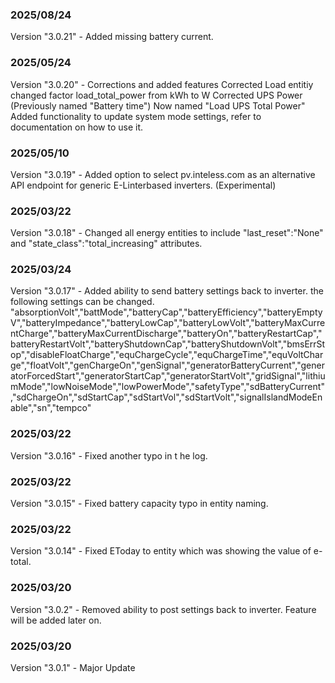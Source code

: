 ### 2025/08/24
Version "3.0.21" - Added missing battery current.

### 2025/05/24
Version "3.0.20" - Corrections and added features
Corrected Load entitiy changed factor load_total_power from kWh to W
Corrected UPS Power (Previously named "Battery time") Now named "Load UPS Total Power"
Added functionality to update system mode settings, refer to documentation on how to use it.

### 2025/05/10
Version "3.0.19" - Added option to select pv.inteless.com as an alternative API endpoint for generic E-Linterbased inverters. (Experimental)

### 2025/03/22
Version "3.0.18" - Changed all energy entities to include "last_reset":"None" and "state_class":"total_increasing" attributes.

### 2025/03/24
Version "3.0.17" - Added ability to send battery settings back to inverter. the following settings can be changed.
"absorptionVolt","battMode","batteryCap","batteryEfficiency","batteryEmptyV","batteryImpedance","batteryLowCap","batteryLowVolt","batteryMaxCurrentCharge","batteryMaxCurrentDischarge","batteryOn","batteryRestartCap","batteryRestartVolt","batteryShutdownCap","batteryShutdownVolt","bmsErrStop","disableFloatCharge","equChargeCycle","equChargeTime","equVoltCharge","floatVolt","genChargeOn","genSignal","generatorBatteryCurrent","generatorForcedStart","generatorStartCap","generatorStartVolt","gridSignal","lithiumMode","lowNoiseMode","lowPowerMode","safetyType","sdBatteryCurrent","sdChargeOn","sdStartCap","sdStartVol","sdStartVolt","signalIslandModeEnable","sn","tempco"

### 2025/03/22
Version "3.0.16" - Fixed another typo in t he log.

### 2025/03/22
Version "3.0.15" - Fixed battery capacity typo in entity naming.

### 2025/03/22
Version "3.0.14" - Fixed EToday to entity which was showing the value of e-total.

### 2025/03/20
Version "3.0.2" - Removed ability to post settings back to inverter. Feature will be added later on.

### 2025/03/20
Version "3.0.1" - Major Update
